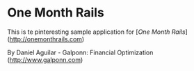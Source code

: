 # One Month Rails

This is te pinteresting sample application for
[*One Month Rails*] (http://onemonthrails.com)

By Daniel Aguilar - Galponn: Financial Optimization (http://www.galponn.com)
